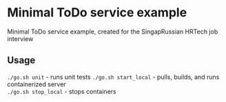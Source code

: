 # Minimal ToDo service example
Minimal ToDo service example, created for the SingapRussian HRTech job interview

## Usage

`./go.sh unit` - runs unit tests
`./go.sh start_local` - pulls, builds, and runs containerized server    
`./go.sh stop_local` - stops containers